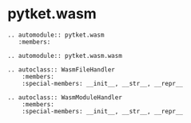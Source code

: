 # pytket.wasm

```{eval-rst}
.. automodule:: pytket.wasm
   :members:
```

```{eval-rst}
.. automodule:: pytket.wasm.wasm
```

```{eval-rst}
.. autoclass:: WasmFileHandler
    :members:
    :special-members: __init__, __str__, __repr__
```

```{eval-rst}
.. autoclass:: WasmModuleHandler
    :members:
    :special-members: __init__, __str__, __repr__
```
